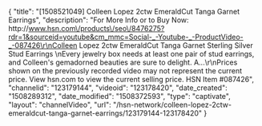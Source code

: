 {
    "title": "[1508521049] Colleen Lopez 2ctw EmeraldCut Tanga Garnet Earrings",
    "description": "For More Info or to Buy Now: http:\/\/www.hsn.com\/products\/seo\/8476275?rdr=1&sourceid=youtube&cm_mmc=Social-_-Youtube-_-ProductVideo-_-087426\r\nColleen Lopez 2ctw EmeraldCut Tanga Garnet Sterling Silver Stud Earrings \nEvery jewelry box needs at least one pair of stud earrings, and Colleen's gemadorned beauties are sure to delight. A...\r\nPrices shown on the previously recorded video may not represent the current price.  View hsn.com to view the current selling price. HSN Item #087426",
    "channelid": "123179144",
    "videoid": "123178420",
    "date_created": "1508289312",
    "date_modified": "1508372593",
    "type": "captivate",
    "layout": "channelVideo",
    "url": "\/hsn-network\/colleen-lopez-2ctw-emeraldcut-tanga-garnet-earrings\/123179144-123178420"
}